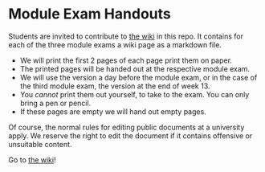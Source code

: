 # Module Exam Handouts

Students are invited to contribute to [the wiki](https://github.com/Comp1050-2024s1/module-wiki/wiki) in this repo. It contains for each of the three module exams a wiki page as a markdown file.

* We will print the first 2 pages of each page print them on paper.
* The printed pages will be handed out at the respective module exam.
* We will use the version a day before the module exam, or in the case of the third module exam, the version at the end of week 13.
* You *cannot* print them out yourself, to take to the exam. You can only bring a pen or pencil.
* If these pages are empty we will hand out empty pages.

Of course, the normal rules for editing public documents at a university apply. We reserve the right to edit the document if it contains offensive or unsuitable content.


Go to [the wiki](https://github.com/Comp1050-2024s1/module-wiki/wiki)!
